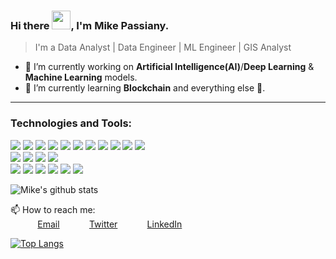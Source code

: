 
 
### Hi there <img src="https://raw.githubusercontent.com/MartinHeinz/MartinHeinz/master/wave.gif" width="30px">, I'm Mike Passiany.

> I'm a Data Analyst | Data Engineer | ML Engineer | GIS Analyst

- 🔭 I’m currently working on **Artificial Intelligence(AI)**/**Deep Learning** & **Machine Learning** models.
- 🌱 I’m currently learning **Blockchain** and everything else 🤣.
<!-- - 📫 How to reach me: [Twitter](https://twitter.com/Martin__Mwiti), [LinkedIn](https://www.linkedin.com/in/martinmwiti) -->
<!-- - 🌱 I’m currently learning everything 🤣 -->

---

### Technologies and Tools:

![](https://img.shields.io/badge/Code-Python-informational?style=flat&logo=python&logoColor=white&color=2bbc8a)
![](https://img.shields.io/badge/Code-Java-informational?style=flat&logo=java&logoColor=white&color=2bbc8a)
![](https://img.shields.io/badge/Code-SpringBoot-informational?style=flat&logo=springboot&logoColor=white&color=2bbc8a)
![](https://img.shields.io/badge/Code-Javascript-informational?style=flat&logo=javascript&logoColor=white&color=2bbc8a)
![](https://img.shields.io/badge/Code-React-informational?style=flat&logo=react&logoColor=white&color=2bbc8a)
![](https://img.shields.io/badge/Code-Redux-informational?style=flat&logo=redux&logoColor=white&color=2bbc8a)
![](https://img.shields.io/badge/Code-Nodejs-informational?style=flat&logo=node.js&logoColor=white&color=2bbc8a)
![](https://img.shields.io/badge/Code-Django-informational?style=flat&logo=django&logoColor=white&color=2bbc8a)
![](https://img.shields.io/badge/Code-Flask-informational?style=flat&logo=flask&logoColor=white&color=2bbc8a)
![](https://img.shields.io/badge/Code-Flutter-informational?style=flat&logo=flutter&logoColor=white&color=2bbc8a)
![](https://img.shields.io/badge/Code-Dart-informational?style=flat&logo=dart&logoColor=white&color=2bbc8a)
<br />
![](https://img.shields.io/badge/Database-PostgreSQL-informational?style=flat&logo=postgresql&logoColor=white&color=2bbc8a)
![](https://img.shields.io/badge/Database-MySQL-informational?style=flat&logo=mysql&logoColor=white&color=2bbc8a)
![](https://img.shields.io/badge/Database-MongoDB-informational?style=flat&logo=mongodb&logoColor=white&color=2bbc8a)
![](https://img.shields.io/badge/Database-FireBase-informational?style=flat&logo=firebase&logoColor=white&color=2bbc8a)
<br />
![](https://img.shields.io/badge/Tool-Kafka-informational?style=flat&logo=apachekafka&logoColor=white&color=2bbc8a)
![](https://img.shields.io/badge/Tool-RabbitMQ-informational?style=flat&logo=rabbitmq&logoColor=white&color=2bbc8a)
![](https://img.shields.io/badge/Tool-Redis-informational?style=flat&logo=redis&logoColor=white&color=2bbc8a)
![](https://img.shields.io/badge/OS-Linux-informational?style=flat&logo=linux&logoColor=white&color=2bbc8a)
![](https://img.shields.io/badge/Tool-Docker-informational?style=flat&logo=docker&logoColor=white&color=2bbc8a)
![](https://img.shields.io/badge/Tool-Git-informational?style=flat&logo=git&logoColor=white&color=2bbc8a)



![Mike's github stats](https://github-readme-stats.vercel.app/api?username=Papsmyk&show_icons=true&theme=vue-dark)

📫 How to reach me: <br>
&nbsp;&nbsp;&nbsp;&nbsp;&nbsp;&nbsp;&nbsp;&nbsp;&nbsp;&nbsp; [Email](mykpassiany@gmail.com)
&nbsp;&nbsp;&nbsp;&nbsp;&nbsp;&nbsp;&nbsp;&nbsp;&nbsp;&nbsp; [Twitter](https://twitter.com/Mike__Passiany)
&nbsp;&nbsp;&nbsp;&nbsp;&nbsp;&nbsp;&nbsp;&nbsp;&nbsp;&nbsp; [LinkedIn](https://ke.linkedin.com/in/59b641a2)

[![Top Langs](https://github-readme-stats.vercel.app/api/top-langs/?username=Papsmyk)](https://github.com/MPapsmyk/github-readme-stats)
<!-- **Papsmyk/Papsmyk** is a ✨ _special_ ✨ repository because its `README.md` (this file) appears on your GitHub profile. -->


<!-- Here are some ideas to get you started:

- 🔭 I’m currently working on ...
- 🌱 I’m currently learning ...
- 👯 I’m looking to collaborate on ...
- 🤔 I’m looking for help with ...
- 💬 Ask me about ...
- 📫 How to reach me: ...
- 😄 Pronouns: ...
- ⚡ Fun fact: ... -->

